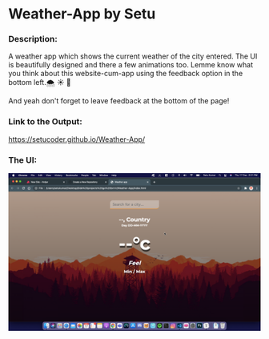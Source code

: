 # Weather-App by Setu

### Description:

A weather app which shows the current weather of the city entered. The UI is beautifully designed and there a few animations too. Lemme know what you think about this website-cum-app using the feedback option in the bottom left.🌨 ☀️ 💨

And yeah don't forget to leave feedback at the bottom of the page!

### Link to the Output:
https://setucoder.github.io/Weather-App/

### The UI:

<img src="The UI.png" alt="UI">
